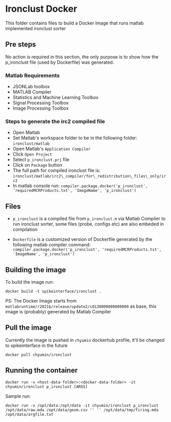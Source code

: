 # Ironclust Docker

This folder contains files to build a Docker Image that runs matlab implemented ironclust sorter


## Pre steps
No action is required in this section, the only purpose is to show how the p\_ironclust file (used by Dockerfile) was generated.

### Matlab Requirements
- JSONLab toolbox
- MATLAB Compiler
- Statistics and Machine Learning Toolbox
- Signal Processing Toolbox
- Image Processing Toolbox

### Steps to generate the irc2 compiled file
- Open Matlab 
- Set Matlab's workspace folder to be in the following folder: `ironclust/matlab`
- Open Matlab's `Application Compiler`
- Click `Open Project`
- Select `p_ironclust.prj` file
- Click on `Package` button
- The full path for compiled ironclust file is: `ironclust/matlab/irc2\_compiler/for\_redistribution\_files\_only/irc2`
- In matlab console run: `compiler.package.docker('p_ironclust', 'requiredMCRProducts.txt', 'ImageName', 'p_ironclust')`


## Files

- `p_ironclust` is a compiled file from `p_ironclust.m` via Matlab Compiler to run ironclust sorter, some files (probe, configs etc) are also embeded in compilation

- `Dockerfile` is a customized version of Dockerfile generated by the following matlab compiler command: `compiler.package.docker('p_ironclust', 'requiredMCRProducts.txt', 'ImageName', 'p_ironclust')`


## Building the image

To build the image run:

```
docker build -t spikeinterface/ironclust .
```

PS: The Docker Image starts from `matlabruntime/r2021b/release/update2/c0130000000000000` as base, this image is (probably) generated by Matlab Compiler

## Pull the image

Currently the image is pushed in `chyumin` dockerhub profile, it'll be changed to spikeinterface in the future

```
docker pull chyumin/ironclust
```

## Running the container

```
docker run -v <host-data-folder>:<docker-data-folder> -it chyumin/ironclust p_ironclust [ARGS]
```

Sample run:
```
docker run -v /opt/data:/opt/data -it chyumin/ironclust p_ironclust /opt/data/raw.mda /opt/data/geom.csv '' '' /opt/data/tmp/firing.mda /opt/data/argfile.txt
``` 

